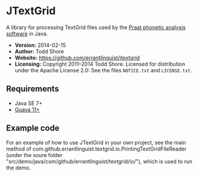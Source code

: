 JTextGrid
================================================================================
A library for processing TextGrid files used by the [Praat phonetic analysis software](http://www.fon.hum.uva.nl/praat/) in Java.

* **Version:** 2014-02-15
* **Author:** Todd Shore
* **Website:** https://github.com/errantlinguist/jtextgrid
* **Licensing:** Copyright 2011&ndash;2014 Todd Shore. Licensed for distribution under the Apache License 2.0: See the files `NOTICE.txt` and `LICENSE.txt`.

Requirements
--------------------------------------------------------------------------------
- Java SE 7+
- [Guava 11+](http://code.google.com/p/guava-libraries/)
	
Example code
--------------------------------------------------------------------------------
For an example of how to use JTextGrid in your own project, see the main method of com.github.errantlinguist.textgrid.io.PrintingTextGridFileReader (under the soure folder "src/demo/java/com/github/errantlinguist/textgrid/io/"), which is used to run the demo.
